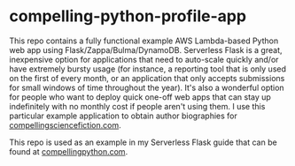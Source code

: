 # compelling-python-profile-app
This repo contains a fully functional example AWS Lambda-based Python web app using Flask/Zappa/Bulma/DynamoDB. Serverless Flask is a great, inexpensive option for applications that need to auto-scale quickly and/or have extremely bursty usage (for instance, a reporting tool that is only used on the first of every month, or an application that only accepts submissions for small windows of time throughout the year). It's also a wonderful option for people who want to deploy quick one-off web apps that can stay up indefinitely with no monthly cost if people aren't using them. I use this particular example application to obtain author biographies for [compellingsciencefiction.com](http://compellingsciencefiction.com/).

This repo is used as an example in my Serverless Flask guide that can be found at [compellingpython.com](http://compellingpython.com).
